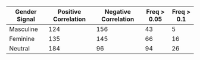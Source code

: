 | Gender Signal | Positive Correlation | Negative Correlation | Freq &gt; 0.05 | Freq &gt; 0.1 |
|---------------|----------------------|----------------------|-------------|------------|
| Masculine     | 124                  | 156                  | 43          | 5          |
| Feminine      | 135                  | 145                  | 66          | 16         |
| Neutral       | 184                  | 96                   | 94          | 26         |
